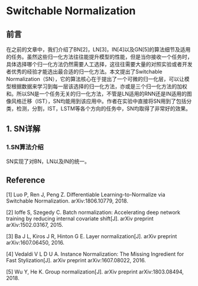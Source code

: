 # Switchable Normalization

## 前言

在之前的文章中，我们介绍了BN[2]，LN[3]，IN[4]以及GN[5]的算法细节及适用的任务。虽然这些归一化方法往往能提升模型的性能，但是当你接收一个任务时，具体选择哪个归一化方法仍然需要人工选择，这往往需要大量的对照实验或者开发者优秀的经验才能选出最合适的归一化方法。本文提出了Switchable Normalization（SN），它的算法核心在于提出了一个可微的归一化层，可以让模型根据数据来学习到每一层该选择的归一化方法，亦或是三个归一化方法的加权和。所以SN是一个任务无关的归一化方法，不管是LN适用的RNN还是IN适用的图像风格迁移（IST），SN均能用到该应用中。作者在实验中直接将SN用到了包括分类，检测，分割，IST，LSTM等各个方向的任务中，SN均取得了非常好的效果。

## 1. SN详解

### 1.SN算法介绍

SN实现了对BN，LN以及IN的统一。

## Reference

[1] Luo P, Ren J, Peng Z. Differentiable Learning-to-Normalize via Switchable Normalization. arXiv:1806.10779, 2018.

[2] Ioffe S, Szegedy C. Batch normalization: Accelerating deep network training by reducing internal covariate shift[J]. arXiv preprint arXiv:1502.03167, 2015.

[3] Ba J L, Kiros J R, Hinton G E. Layer normalization[J]. arXiv preprint arXiv:1607.06450, 2016.

[4] Vedaldi V L D U A. Instance Normalization: The Missing Ingredient for Fast Stylization[J]. arXiv preprint arXiv:1607.08022, 2016.

[5] Wu Y, He K. Group normalization[J]. arXiv preprint arXiv:1803.08494, 2018.